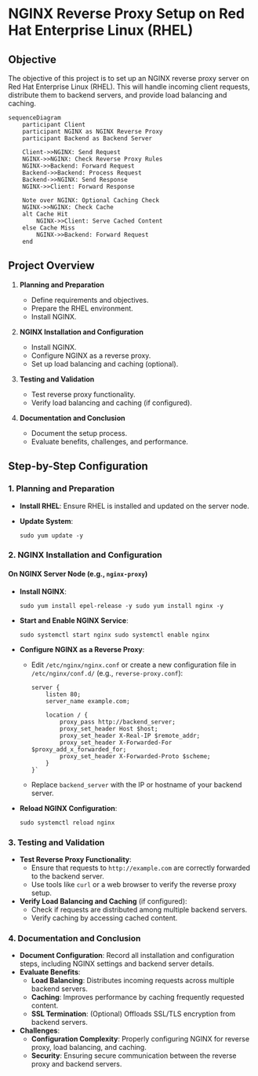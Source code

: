 
# NGINX Reverse Proxy Setup on Red Hat Enterprise Linux (RHEL)

## Objective

The objective of this project is to set up an NGINX reverse proxy server on Red Hat Enterprise Linux 
(RHEL). This will handle incoming client requests, distribute them to backend servers, and provide load 
balancing and caching.

```mermaid
sequenceDiagram
    participant Client
    participant NGINX as NGINX Reverse Proxy
    participant Backend as Backend Server

    Client->>NGINX: Send Request
    NGINX->>NGINX: Check Reverse Proxy Rules
    NGINX->>Backend: Forward Request
    Backend->>Backend: Process Request
    Backend->>NGINX: Send Response
    NGINX->>Client: Forward Response

    Note over NGINX: Optional Caching Check
    NGINX->>NGINX: Check Cache
    alt Cache Hit
        NGINX->>Client: Serve Cached Content
    else Cache Miss
        NGINX->>Backend: Forward Request
    end

```

## Project Overview

1.  **Planning and Preparation**
    
    -   Define requirements and objectives.
    -   Prepare the RHEL environment.
    -   Install NGINX.
2.  **NGINX Installation and Configuration**
    
    -   Install NGINX.
    -   Configure NGINX as a reverse proxy.
    -   Set up load balancing and caching (optional).
3.  **Testing and Validation**
    
    -   Test reverse proxy functionality.
    -   Verify load balancing and caching (if configured).
4.  **Documentation and Conclusion**
    
    -   Document the setup process.
    -   Evaluate benefits, challenges, and performance.

## Step-by-Step Configuration

### 1. Planning and Preparation

-   **Install RHEL**: Ensure RHEL is installed and updated on the server node.
-   **Update System**:

    `sudo yum update -y` 
    

### 2. NGINX Installation and Configuration

#### On NGINX Server Node (e.g., `nginx-proxy`)

-   **Install NGINX**:
    
    `sudo yum install epel-release -y
    sudo yum install nginx -y` 
    
-   **Start and Enable NGINX Service**:

    
    `sudo systemctl start nginx
    sudo systemctl enable nginx` 
    
-   **Configure NGINX as a Reverse Proxy**:
    -   Edit `/etc/nginx/nginx.conf` or create a new configuration file in `/etc/nginx/conf.d/` (e.g., 
`reverse-proxy.conf`):
        
        
        ```
        server {
            listen 80;
            server_name example.com;
        
            location / {
                proxy_pass http://backend_server;
                proxy_set_header Host $host;
                proxy_set_header X-Real-IP $remote_addr;
                proxy_set_header X-Forwarded-For $proxy_add_x_forwarded_for;
                proxy_set_header X-Forwarded-Proto $scheme;
            }
        }` 
        
    -   Replace `backend_server` with the IP or hostname of your backend server.
-   **Reload NGINX Configuration**:
    
    `sudo systemctl reload nginx` 
    

### 3. Testing and Validation

-   **Test Reverse Proxy Functionality**:
    -   Ensure that requests to `http://example.com` are correctly forwarded to the backend server.
    -   Use tools like `curl` or a web browser to verify the reverse proxy setup.
-   **Verify Load Balancing and Caching** (if configured):
    -   Check if requests are distributed among multiple backend servers.
    -   Verify caching by accessing cached content.

### 4. Documentation and Conclusion

-   **Document Configuration**: Record all installation and configuration steps, including NGINX settings 
and backend server details.
-   **Evaluate Benefits**:
    -   **Load Balancing**: Distributes incoming requests across multiple backend servers.
    -   **Caching**: Improves performance by caching frequently requested content.
    -   **SSL Termination**: (Optional) Offloads SSL/TLS encryption from backend servers.
-   **Challenges**:
    -   **Configuration Complexity**: Properly configuring NGINX for reverse proxy, load balancing, and 
caching.
    -   **Security**: Ensuring secure communication between the reverse proxy and backend servers.
